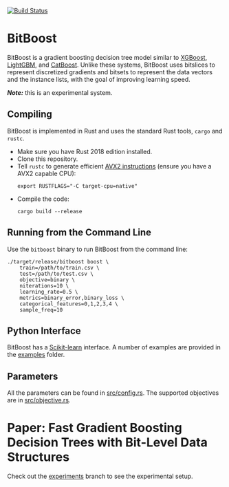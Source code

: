 [![Build Status](https://travis-ci.org/laudv/bitboost.svg?branch=master)](https://travis-ci.org/laudv/bitboost)

# BitBoost

BitBoost is a gradient boosting decision tree model similar to [XGBoost],
[LightGBM], and [CatBoost]. Unlike these systems, BitBoost uses bitslices to
represent discretized gradients and bitsets to represent the data vectors and
the instance lists, with the goal of improving learning speed.

***Note:*** this is an experimental system.

## Compiling

BitBoost is implemented in Rust and uses the standard Rust tools, `cargo` and
`rustc`.

 - Make sure you have Rust 2018 edition installed.
 - Clone this repository.
 - Tell `rustc` to generate efficient [AVX2 instructions][AVX2] (ensure you have a AVX2
   capable CPU):
   ```
   export RUSTFLAGS="-C target-cpu=native"
   ```
 - Compile the code:
   ```
   cargo build --release
   ```


## Running from the Command Line

Use the `bitboost` binary to run BitBoost from the command line:


```
./target/release/bitboost boost \
    train=/path/to/train.csv \
    test=/path/to/test.csv \
    objective=binary \
    niterations=10 \
    learning_rate=0.5 \
    metrics=binary_error,binary_loss \
    categorical_features=0,1,2,3,4 \
    sample_freq=10
```


## Python Interface

BitBoost has a [Scikit-learn](https://scikit-learn.org/stable/) interface. A number
of examples are provided in the [examples](examples) folder.


## Parameters

All the parameters can be found in [src/config.rs](src/config.rs). The supported
objectives are in [src/objective.rs](src/objective.rs).



# Paper: Fast Gradient Boosting Decision Trees with Bit-Level Data Structures

Check out the [experiments](https://github.com/laudv/bitboost/tree/experiments)
branch to see the experimental setup.




[XGBoost]: https://xgboost.readthedocs.io
[LightGBM]: https://lightgbm.readthedocs.io
[CatBoost]: https://catboost.ai
[AVX2]: https://en.wikipedia.org/wiki/Advanced_Vector_Extensions#Advanced_Vector_Extensions_2
